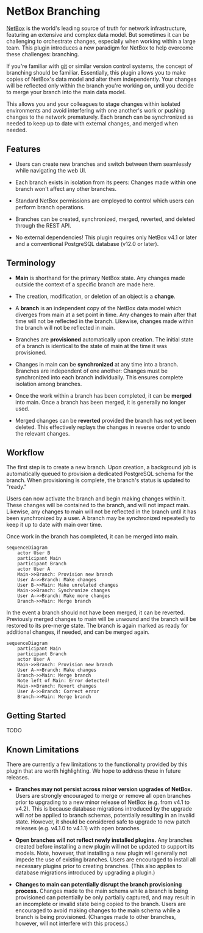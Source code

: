 # NetBox Branching

[NetBox](https://github.com/netbox-community/netbox) is the world's leading source of truth for network infrastructure, featuring an extensive and complex data model. But sometimes it can be challenging to orchestrate changes, especially when working within a large team. This plugin introduces a new paradigm for NetBox to help overcome these challenges: branching.

If you're familiar with [git](https://git-scm.com/) or similar version control systems, the concept of branching should be familiar. Essentially, this plugin allows you to make copies of NetBox's data model and alter them independently. Your changes will be reflected only within the branch you're working on, until you decide to merge your branch into the main data model.

This allows you and your colleagues to stage changes within isolated environments and avoid interfering with one another's work or pushing changes to the network prematurely. Each branch can be synchronized as needed to keep up to date with external changes, and merged when needed.

## Features

* Users can create new branches and switch between them seamlessly while navigating the web UI.

* Each branch exists in isolation from its peers: Changes made within one branch won't affect any other branches.

* Standard NetBox permissions are employed to control which users can perform branch operations.

* Branches can be created, synchronized, merged, reverted, and deleted through the REST API.

* No external dependencies! This plugin requires only NetBox v4.1 or later and a conventional PostgreSQL database (v12.0 or later).

## Terminology

* **Main** is shorthand for the primary NetBox state. Any changes made outside the context of a specific branch are made here.

* The creation, modification, or deletion of an object is a **change**.

* A **branch** is an independent copy of the NetBox data model which diverges from main at a set point in time. Any changes to main after that time will not be reflected in the branch. Likewise, changes made within the branch will not be reflected in main.

* Branches are **provisioned** automatically upon creation. The initial state of a branch is identical to the state of main at the time it was provisioned. 

* Changes in main can be **synchronized** at any time into a branch. Branches are independent of one another: Changes must be synchronized into each branch individually. This ensures complete isolation among branches.

* Once the work within a branch has been completed, it can be **merged** into main. Once a branch has been merged, it is generally no longer used.

* Merged changes can be **reverted** provided the branch has not yet been deleted. This effectively replays the changes in reverse order to undo the relevant changes.

## Workflow

The first step is to create a new branch. Upon creation, a background job is automatically queued to provision a dedicated PostgreSQL schema for the branch. When provisioning is complete, the branch's status is updated to "ready."

Users can now activate the branch and begin making changes within it. These changes will be contained to the branch, and will not impact main. Likewise, any changes to main will not be reflected in the branch until it has been synchronized by a user. A branch may be synchronized repeatedly to keep it up to date with main over time.

Once work in the branch has completed, it can be merged into main.

```mermaid
sequenceDiagram
    actor User B
    participant Main
    participant Branch
    actor User A
    Main->>Branch: Provision new branch
    User A->>Branch: Make changes
    User B->>Main: Make unrelated changes
    Main->>Branch: Synchronize changes
    User A->>Branch: Make more changes
    Branch->>Main: Merge branch
```

In the event a branch should not have been merged, it can be reverted. Previously merged changes to main will be unwound and the branch will be restored to its pre-merge state. The branch is again marked as ready for additional changes, if needed, and can be merged again.

```mermaid
sequenceDiagram
    participant Main
    participant Branch
    actor User A
    Main->>Branch: Provision new branch
    User A->>Branch: Make changes
    Branch->>Main: Merge branch
    Note left of Main: Error detected!
    Main->>Branch: Revert changes
    User A->>Branch: Correct error
    Branch->>Main: Merge branch
```

## Getting Started

TODO

## Known Limitations

There are currently a few limitations to the functionality provided by this plugin that are worth highlighting. We hope to address these in future releases.

* **Branches may not persist across minor version upgrades of NetBox.** Users are strongly encouraged to merge or remove all open branches prior to upgrading to a new minor release of NetBox (e.g. from v4.1 to v4.2). This is because database migrations introduced by the upgrade will _not_ be applied to branch schemas, potentially resulting in an invalid state. However, it should be considered safe to upgrade to new patch releases (e.g. v4.1.0 to v4.1.1) with open branches.

* **Open branches will not reflect newly installed plugins.** Any branches created before installing a new plugin will not be updated to support its models. Note, however, that installing a new plugin will generally not impede the use of existing branches. Users are encouraged to install all necessary plugins prior to creating branches. (This also applies to database migrations introduced by upgrading a plugin.)

* **Changes to main can potentially disrupt the branch provisioning process.**  Changes made to the main schema while a branch is being provisioned can potentially be only partially captured, and may result in an incomplete or invalid state being copied to the branch. Users are encouraged to avoid making changes to the main schema while a branch is being provisioned. (Changes made to other branches, however, will not interfere with this process.)
